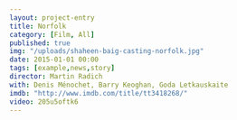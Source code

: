 ```yaml
---
layout: project-entry
title: Norfolk
category: [Film, All]
published: true
img: "/uploads/shaheen-baig-casting-norfolk.jpg"
date: 2015-01-01 00:00
tags: [example,news,story]
director: Martin Radich
with: Denis Ménochet, Barry Keoghan, Goda Letkauskaite
imdb: "http://www.imdb.com/title/tt3418268/"
video: 205u5oftk6
---
```



